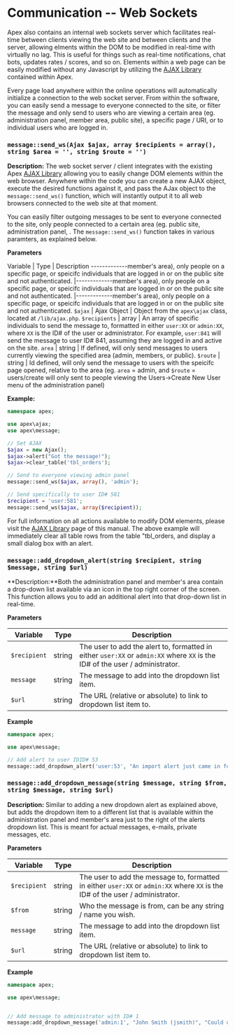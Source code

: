 
# Communication -- Web Sockets

Apex also contains an internal web sockets server which facilitates real-time between clients viewing the web site and between clients and the server, allowing elments within the 
DOM to be modified in real-time with virtually no lag.  This is useful for things such as real-time notifications, chat bots, updates rates / scores, and so on.  Elements within a 
web page can be easily modified without any Javascript by utilizing the [AJAX Library](core/ajax.md) contained within Apex.

Every page load anywhere within the online operations will automatically initialize a connection to the web socket server.  From within the software, you can easily send a message to everyone connected to the 
site, or filter the message and only send to users who are viewing a certain area (eg. administration panel, member area, 
public site), a specific page / URI, or to individual users who are logged in.


### `message::send_ws(Ajax $ajax, array $recipients = array(), string $area = '', string $route = '')`

**Description:** The web socket server / client integrates with the existing Apex [AJAX Library](core/ajax.md) allowing you to easily change DOM elements within the 
web browser.  Anywhere within the code you can create a new AJAX object, execute the desired functions against it, and pass the AJax object to the `message::send_ws()` function, which 
will instantly output it to all web browsers connected to the web site at that moment.

You can easily filter outgoing messages to be sent to everyone connected to the site, only people connected to a certain area (eg. public site, administration panel, .  The `message::send_ws()` function takes in various paramters, as explained below.


**Parameters**

Variable | Type | Description
-------------member's area), only people on a specific page, or speicifc individuals that are logged in or on the public site and not authenticated. |-------------member's area), only people on a specific page, or speicifc individuals that are logged in or on the public site and not authenticated. |-------------member's area), only people on a specific page, or speicifc individuals that are logged in or on the public site and not authenticated. 
`$ajax` | Ajax Object | Object from the `apex\ajax` class, located at `/lib/ajax.php`.
`$recipients` | array | An array of specific individuals to send the message to, formatted in either `user:XX` or `admin:XX`, where `XX` is the ID# of the user or administrator.  For example, `user:841` will send the message to user ID# 841, assuming they are logged in and active on the site.
`area` | string | If defined, will only send messages to users currently viewing the specified area (admin, members, or public).
`$route` | string | Id defined, will only send the message to users with the speicifc page opened, relative to the area (eg. `area` = admin, and `$route` = users/create will only sent to people viewing the Users->Create New User menu of the administration panel)


**Example:**

~~~php
namespace apex;

use apex\ajax;
use apex\message;

// Set AJAX
$ajax = new Ajax();
$ajax->alert("Got the message!");
$ajax->clear_table('tbl_orders');

// Send to everyone viewing admin panel
message::send_ws($ajax, array(), 'admin');

// Send specifically to user ID# 581
$recipient = 'user:581';
message::send_ws($ajax, array($recipient));
~~~

For full information on all actions available to modify DOM elements, please visit the [AJAX Library](core/ajax.md) page of this manual.  The above example will immediately clear all 
table rows from the table "tbl_orders, and display a small dialog box with an alert.



### `message::add_dropdown_alert(string $recipient, string $message, string $url)`

**Description:**Both the administration panel and member's area contain a drop-down list available via an icon in the top right corner of the 
screen.  This function allows you to add an additional alert into that drop-down list in real-time.

**Parameters**

Variable | Type | Description
------------- |------------- |------------- 
`$recipient` | string | The user to add the alert to, formatted in either `user:XX` or `admin:XX` where `XX` is the ID# of the user / administrator.
`message` | string | The message to add into the dropdown list item.
`$url` | string | The URL (relative or absolute) to link to dropdown list item to.

**Example**

~~~php
namespace apex;

use apex\message;

// Add alert to user IDID# 53
message::add_dropdown_alert('user:53', "An import alert just came in for you...", "members/some_menu?action=592831");
~~~



### `message::add_dropdown_message(string $message, string $from, string $message, string $url)`

**Description:** Similar to adding a new dropdown alert as explained above, but adds the dropdown item to a different list that is available within the 
administration panel and member's area just to the right of the alerts dropdown list.  This is meant for actual messages, e-mails, private messages, etc.

**Parameters**

Variable | Type | Description
------------- |------------- |------------- 
`$recipient` | string | The user to add the message to, formatted in either `user:XX` or `admin:XX` where `XX` is the ID# of the user / administrator.
`$from` | string | Who the message is from, can be any string / name you wish.
`message` | string | The message to add into the dropdown list item.
`$url` | string | The URL (relative or absolute) to link to dropdown list item to.

**Example**

~~~php
namespace apex;

use apex\message;


// Add message to administrator with ID# 1
message:add_dropdown_message('admin:1', "John Smith (jsmith)", "Could use some help with getting this to work...", "admin/support/view_ticket?id=4239");
~~~



